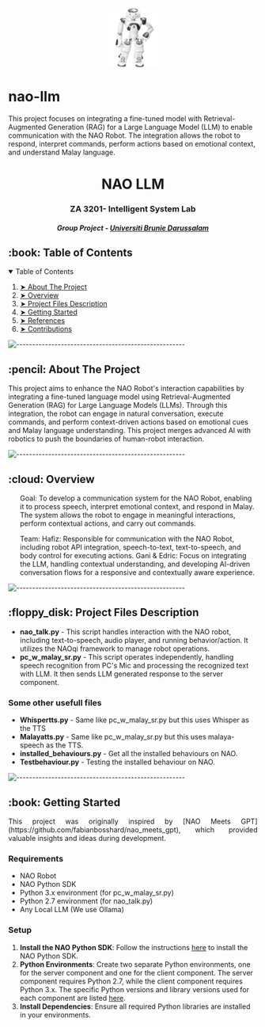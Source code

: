 <p align="center"> 
  <img src="pic/nao.png" alt="Nao" width="100px" height="120px">
</p>

# nao-llm
This project focuses on integrating a fine-tuned model with Retrieval-Augmented Generation (RAG) for a Large Language Model (LLM) to enable communication with the NAO Robot. The integration allows the robot to respond, interpret commands, perform actions based on emotional context, and understand Malay language.

<h1 align="center"> NAO LLM </h1>
<h3 align="center">  ZA 3201- Intelligent System Lab </h3>
<h5 align="center"> Group Project - <a href="https://ubd.edu.bn/">Universiti Brunie Darussalam</a> </h5>

<!-- TABLE OF CONTENTS -->
<h2 id="table-of-contents"> :book: Table of Contents</h2>

<details open="open">
  <summary>Table of Contents</summary>
  <ol>
    <li><a href="#about-the-project"> ➤ About The Project</a></li>
    <li><a href="#overview"> ➤ Overview</a></li>
    <li><a href="#project-files-description"> ➤ Project Files Description</a></li>
    <li><a href="#getting-started"> ➤ Getting Started</a></li>
    <li><a href="#references"> ➤ References</a></li>
    <li><a href="#contributions"> ➤ Contributions</a></li>
  </ol>
</details>

![-----------------------------------------------------](https://raw.githubusercontent.com/andreasbm/readme/master/assets/lines/rainbow.png)

<!-- ABOUT THE PROJECT -->
<h2 id="about-the-project"> :pencil: About The Project</h2>
This project aims to enhance the NAO Robot's interaction capabilities by integrating a fine-tuned language model using Retrieval-Augmented Generation (RAG) for Large Language Models (LLMs). Through this integration, the robot can engage in natural conversation, execute commands, and perform context-driven actions based on emotional cues and Malay language understanding. This project merges advanced AI with robotics to push the boundaries of human-robot interaction.
<p align="justify"> 
  
</p>

![-----------------------------------------------------](https://raw.githubusercontent.com/andreasbm/readme/master/assets/lines/rainbow.png)

<!-- OVERVIEW -->
<h2 id="overview"> :cloud: Overview</h2>

<p align="justify"> 
<ul>Goal: To develop a communication system for the NAO Robot, enabling it to process speech, interpret emotional context, and respond in Malay. The system allows the robot to engage in meaningful interactions, perform contextual actions, and carry out commands.
</ul>

<ul>
Team:
Hafiz: Responsible for communication with the NAO Robot, including robot API integration, speech-to-text, text-to-speech, and body control for executing actions.
Gani & Edric: Focus on integrating the LLM, handling contextual understanding, and developing AI-driven conversation flows for a responsive and contextually aware experience.
</ul>
</p>

![-----------------------------------------------------](https://raw.githubusercontent.com/andreasbm/readme/master/assets/lines/rainbow.png)

<!-- PROJECT FILES DESCRIPTION -->
<h2 id="project-files-description"> :floppy_disk: Project Files Description</h2>

<ul>
  <li><b>nao_talk.py</b> - This script handles interaction with the NAO robot, including text-to-speech, audio player, and running behavior/action. It utilizes the NAOqi framework to manage robot operations.</li>
  <li><b>pc_w_malay_sr.py</b> - This script operates independently, handling speech recognition from PC's Mic and processing the recognized text with LLM. It then sends LLM generated response to the server component.</li>
</ul>

<h3>Some other usefull files</h3>
<ul>
  <li><b>Whispertts.py</b> - Same like pc_w_malay_sr.py but this uses Whisper as the TTS</li>
  <li><b>Malayatts.py</b> - Same like pc_w_malay_sr.py but this uses malaya-speech as the TTS.</li>
  <li><b>installed_behaviours.py</b> - Get all the installed behaviours on NAO.</li>
  <li><b>Testbehaviour.py</b> - Testing the installed behaviour on NAO.</li>
</ul>

![-----------------------------------------------------](https://raw.githubusercontent.com/andreasbm/readme/master/assets/lines/rainbow.png)
<!-- GETTING STARTED -->

<!-- GETTING STARTED -->
<h2 id="getting-started"> :book: Getting Started</h2>
<p align="justify"> 
This project was originally inspired by [NAO Meets GPT](https://github.com/fabianbosshard/nao_meets_gpt), which provided valuable insights and ideas during development. 
  
<h3>Requirements</h3>
<ul>
  <li>NAO Robot</li>
  <li>NAO Python SDK</li>
  <li>Python 3.x environment (for pc_w_malay_sr.py)</li>
  <li>Python 2.7 environment (for nao_talk.py)</li>
  <li>Any Local LLM (We use Ollama)</li>
</ul>

### Setup
1. **Install the NAO Python SDK**: Follow the instructions [here](https://support.aldebaran.com/support/solutions/articles/80001017327-python-sdk-installation-guide) to install the NAO Python SDK.
2. **Python Environments**: Create two separate Python environments, one for the server component and one for the client component. The server component requires Python 2.7, while the client component requires Python 3.x. The specific Python versions and library versions used for each component are listed [here](requirements.txt).
3. **Install Dependencies**: Ensure all required Python libraries are installed in your environments.
</p>


